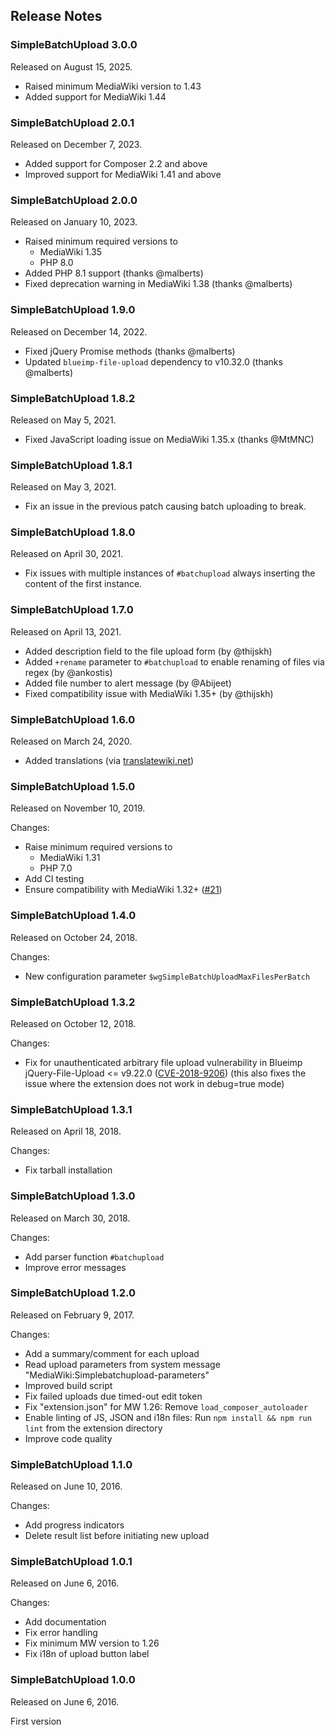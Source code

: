 ## Release Notes

### SimpleBatchUpload 3.0.0

Released on August 15, 2025.

* Raised minimum MediaWiki version to 1.43
* Added support for MediaWiki 1.44

### SimpleBatchUpload 2.0.1

Released on December 7, 2023.

* Added support for Composer 2.2 and above
* Improved support for MediaWiki 1.41 and above

### SimpleBatchUpload 2.0.0

Released on January 10, 2023.

* Raised minimum required versions to
  * MediaWiki 1.35
  * PHP 8.0
* Added PHP 8.1 support (thanks @malberts)
* Fixed deprecation warning in MediaWiki 1.38 (thanks @malberts)

### SimpleBatchUpload 1.9.0

Released on December 14, 2022.

* Fixed jQuery Promise methods (thanks @malberts)
* Updated `blueimp-file-upload` dependency to v10.32.0 (thanks @malberts)

### SimpleBatchUpload 1.8.2

Released on May 5, 2021.

* Fixed JavaScript loading issue on MediaWiki 1.35.x (thanks @MtMNC)

### SimpleBatchUpload 1.8.1

Released on May 3, 2021.

* Fix an issue in the previous patch causing batch uploading to break.

### SimpleBatchUpload 1.8.0

Released on April 30, 2021.

* Fix issues with multiple instances of `#batchupload` always inserting the content of the first instance.

### SimpleBatchUpload 1.7.0

Released on April 13, 2021.

* Added description field to the file upload form (by @thijskh)
* Added `+rename` parameter to `#batchupload` to enable renaming of files via regex (by @ankostis)
* Added file number to alert message (by @Abijeet)
* Fixed compatibility issue with MediaWiki 1.35+ (by @thijskh)

### SimpleBatchUpload 1.6.0

Released on March 24, 2020.

* Added translations (via [translatewiki.net](https://translatewiki.net))

### SimpleBatchUpload 1.5.0

Released on November 10, 2019.

Changes:
* Raise minimum required versions to
  * MediaWiki 1.31
  * PHP 7.0
* Add CI testing
* Ensure compatibility with MediaWiki 1.32+ ([#21](https://github.com/ProfessionalWiki/SimpleBatchUpload/issues/21))

### SimpleBatchUpload 1.4.0

Released on October 24, 2018.

Changes:
* New configuration parameter `$wgSimpleBatchUploadMaxFilesPerBatch`

### SimpleBatchUpload 1.3.2

Released on October 12, 2018.

Changes:
* Fix for unauthenticated arbitrary file upload vulnerability in Blueimp
  jQuery-File-Upload <= v9.22.0 ([CVE-2018-9206](https://nvd.nist.gov/vuln/detail/CVE-2018-9206))
  (this also fixes the issue where the extension does not work in debug=true mode)

### SimpleBatchUpload 1.3.1

Released on April 18, 2018.

Changes:
* Fix tarball installation

### SimpleBatchUpload 1.3.0

Released on March 30, 2018.

Changes:
* Add parser function `#batchupload`
* Improve error messages

### SimpleBatchUpload 1.2.0

Released on February 9, 2017.

Changes:
* Add a summary/comment for each upload
* Read upload parameters from system message "MediaWiki:Simplebatchupload-parameters"
* Improved build script
* Fix failed uploads due timed-out edit token
* Fix "extension.json" for MW 1.26: Remove `load_composer_autoloader`
* Enable linting of JS, JSON and i18n files:
  Run `npm install && npm run lint` from the extension directory
* Improve code quality

### SimpleBatchUpload 1.1.0

Released on June 10, 2016.

Changes:
* Add progress indicators
* Delete result list before initiating new upload

### SimpleBatchUpload 1.0.1

Released on June 6, 2016.

Changes:
* Add documentation
* Fix error handling
* Fix minimum MW version to 1.26
* Fix i18n of upload button label

### SimpleBatchUpload 1.0.0

Released on June 6, 2016.

First version
